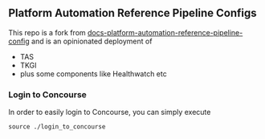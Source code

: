 ## Platform Automation Reference Pipeline Configs

This repo is a fork from [docs-platform-automation-reference-pipeline-config](https://github.com/pivotal/docs-platform-automation-reference-pipeline-config)
and is an opinionated deployment of

* TAS
* TKGI
* plus some components like Healthwatch etc


### Login to Concourse

In order to easily login to Concourse, you can simply execute

```shell
source ./login_to_concourse
```
